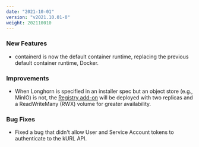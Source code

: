 ```yaml
---
date: "2021-10-01"
version: "v2021.10.01-0"
weight: 202110010
---
```


### <span class="label label-green">New Features</span>
- containerd is now the default container runtime, replacing the previous default container runtime, Docker.
### <span class="label label-blue">Improvements</span>
- When Longhorn is specified in an installer spec but an object store (e.g., MinIO) is not, the [Registry add-on](/docs/add-ons/registry) will be deployed with two replicas and a ReadWriteMany (RWX) volume for greater availability.
### <span class="label label-orange">Bug Fixes</span>
- Fixed a bug that didn't allow User and Service Account tokens to authenticate to the kURL API.
